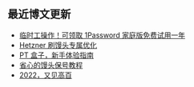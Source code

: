 ## 最近博文更新
<!-- BLOG-POST-LIST:START -->
- [临时工操作！可领取 1Password 家庭版免费试用一年](https://www.shifeiti.com/blog/2023-02-01/)
- [Hetzner 刷馒头专属优化](https://www.shifeiti.com/blog/2023-01-12/)
- [PT 盒子，新手体验指南](https://www.shifeiti.com/blog/2022-12-22/)
- [省心的馒头保号教程](https://www.shifeiti.com/blog/2022-12-09/)
- [2022，又见高百](https://www.shifeiti.com/blog/2022-10-30/)
<!-- BLOG-POST-LIST:END -->